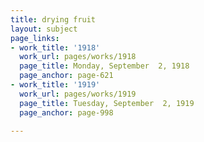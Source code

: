 ```yaml
---
title: drying fruit
layout: subject
page_links:
- work_title: '1918'
  work_url: pages/works/1918
  page_title: Monday, September  2, 1918
  page_anchor: page-621
- work_title: '1919'
  work_url: pages/works/1919
  page_title: Tuesday, September  2, 1919
  page_anchor: page-998

---
```

